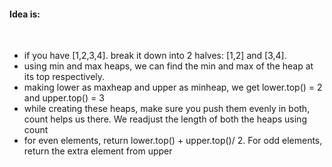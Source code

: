 #### Idea is:
​
* if you have [1,2,3,4]. break it down into 2 halves: [1,2] and [3,4].
* using min and max heaps, we can find the min and max of the heap at its top respectively.
* making lower as maxheap and upper as minheap, we get lower.top() = 2 and upper.top() = 3
* while creating these heaps, make sure you push them evenly in both, count helps us there. We readjust the length of both the heaps using count
* for even elements, return lower.top() + upper.top()/ 2. For odd elements, return the extra element from upper